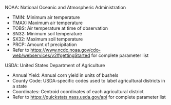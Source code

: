 NOAA: National Oceanic and Atmospheric Administration
 - TMIN: Minimum air temperature
 - TMAX: Maximum air temperature
 - TOBS: Air temperature at time of observation
 - SN32: Minimum soil temperature
 - SX32: Maximum soil temperature
 - PRCP: Amount of precipitation
 - Refer to https://www.ncdc.noaa.gov/cdo-web/webservices/v2#gettingStarted for complete parameter list
 
USDA: United States Department of Agriculture
 - Annual Yield: Annual corn yield in units of bushels
 - County Code: USDA-specific codes used to label agricultural districts in a state
 - Coordinates: Centroid coordinates of each agricultural district
 - Refer to https://quickstats.nass.usda.gov/api for complete parameter list
